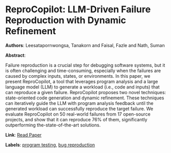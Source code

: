 # ReproCopilot: LLM-Driven Failure Reproduction with Dynamic Refinement

**Authors**: Leesatapornwongsa, Tanakorn and Faisal, Fazle and Nath, Suman

**Abstract**:

Failure reproduction is a crucial step for debugging software systems, but it is often challenging and time-consuming, especially when the failures are caused by complex inputs, states, or environments. In this paper, we present ReproCopilot, a tool that leverages program analysis and a large language model (LLM) to generate a workload (i.e., code and inputs) that can reproduce a given failure. ReproCopilot proposes two novel techniques: state-oriented code generation and dynamic refinement. These techniques can iteratively guide the LLM with program analysis feedback until the generated workload can successfully reproduce the target failure. We evaluate ReproCopilot on 50 real-world failures from 17 open-source projects, and show that it can reproduce 76\% of them, significantly outperforming the-state-of-the-art solutions.

**Link**: [Read Paper](https://doi.org/10.1145/3729399)

**Labels**: [program testing](../../labels/program_testing.md), [bug reproduction](../../labels/bug_reproduction.md)
